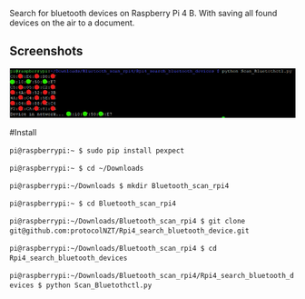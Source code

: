 Search for bluetooth devices on Raspberry Pi 4 B. With saving all found devices on the air to a document.

## Screenshots
![Raspberry Pi 4 B](https://github.com/protocolNZT/Rpi4_search_bluetooth_device/blob/master/images/screenshot.png)

#Install

```pi@raspberrypi:~ $ sudo pip install pexpect```

```pi@raspberrypi:~ $ cd ~/Downloads```

```pi@raspberrypi:~/Downloads $ mkdir Bluetooth_scan_rpi4```

```pi@raspberrypi:~ $ cd Bluetooth_scan_rpi4```

```pi@raspberrypi:~/Downloads/Bluetooth_scan_rpi4 $ git clone git@github.com:protocolNZT/Rpi4_search_bluetooth_device.git```

```pi@raspberrypi:~/Downloads/Bluetooth_scan_rpi4 $ cd Rpi4_search_bluetooth_devices```

```pi@raspberrypi:~/Downloads/Bluetooth_scan_rpi4/Rpi4_search_bluetooth_devices $ python Scan_Bluetothctl.py```



